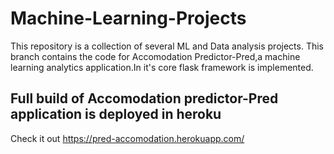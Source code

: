 # Machine-Learning-Projects
This repository is a collection of several ML and Data analysis projects.
This branch contains the code for Accomodation Predictor-Pred,a machine learning analytics application.In it's core flask framework is implemented.
## Full build of Accomodation predictor-Pred application is deployed in heroku
Check it out
https://pred-accomodation.herokuapp.com/
